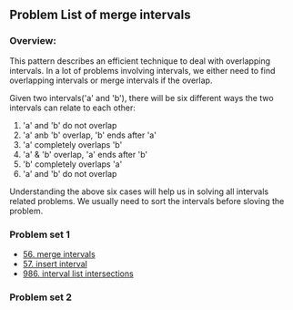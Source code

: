 ## Problem List of merge intervals ##

### **Overview**:   

This pattern describes an efficient technique to deal with overlapping intervals. In a lot of problems involving intervals, we either need to find overlapping intervals or merge intervals if the overlap.

Given two intervals('a' and 'b'), there will be six different ways the two intervals can relate to each other:

1. 'a' and 'b' do not overlap
2. 'a' anb 'b' overlap, 'b' ends after 'a'
3. 'a' completely overlaps 'b'
4. 'a' & 'b' overlap, 'a' ends after 'b'
5. 'b' completely overlaps 'a'
6. 'a' and 'b' do not overlap

Understanding the above six cases will help us in solving all intervals related problems. We usually need to sort the intervals before sloving the problem.

### Problem set 1
+ [56. merge intervals][1]
+ [57. insert interval][2]
+ [986. interval list intersections][3]

### Problem set 2



[1]: https://leetcode.com/problems/merge-intervals
[2]: https://leetcode.com/problems/insert-interval
[3]: https://leetcode.com/problems/interval-list-intersections